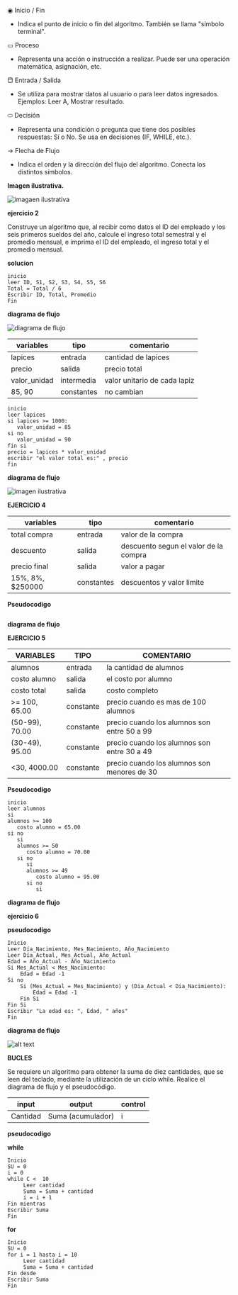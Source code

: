 ◉  Inicio / Fin  
   - Indica el punto de inicio o fin del algoritmo. También se llama "símbolo terminal".

▭  Proceso  
   - Representa una acción o instrucción a realizar. Puede ser una operación matemática, asignación, etc.

⬒  Entrada / Salida  
   - Se utiliza para mostrar datos al usuario o para leer datos ingresados. Ejemplos: Leer A, Mostrar resultado.

⬭  Decisión  
   - Representa una condición o pregunta que tiene dos posibles respuestas: Sí o No. Se usa en decisiones (IF, WHILE, etc.).

→  Flecha de Flujo  
   - Indica el orden y la dirección del flujo del algoritmo. Conecta los distintos símbolos.

**Imagen ilustrativa.**

![imagaen ilustrativa](<Captura de pantalla 2025-07-31 104623-1.png>)

**ejercicio 2**

Construye un algoritmo que, al recibir como datos el ID del empleado y los seis primeros sueldos del año, calcule el ingreso total semestral y el promedio mensual, e imprima el ID del empleado, el ingreso total y el promedio mensual.

**solucion**

```
inicio
leer ID, S1, S2, S3, S4, S5, S6
Total = Total / 6
Escribir ID, Total, Promedio
Fin
```
**diagrama de flujo**

![diagrama de flujo](<diagrama ej 2.drawio.png>)

| variables | tipo | comentario|
|-----------|------|-----------|
| lapices   | entrada|cantidad de lapices|
| precio    | salida|precio total|
| valor_unidad| intermedia |valor unitario de cada lapiz|
| 85, 90    | constantes|no cambian|

```
inicio
leer lapices
si lapices >= 1000:
   valor_unidad = 85
si no
   valor_unidad = 90
fin si
precio = lapices * valor_unidad
escribir "el valor total es:" , precio
fin
```
**diagrama de flujo**

![imagen ilustrativa](<lapices m .drawio.png>)

**EJERCICIO 4**

|variables|tipo|comentario|
|---------|----|----------|
|total compra|entrada|valor de la compra|
|descuento|salida|descuento segun el valor de la compra
|precio final|salida|valor a pagar|
|15%, 8%, $250000|constantes|descuentos y valor limite|


**Pseudocodigo**

```

```

**diagrama de flujo**

**EJERCICIO 5**

|VARIABLES|TIPO|COMENTARIO|
|---------|----|----------|
|alumnos|entrada|la cantidad de alumnos|
|costo alumno|salida|el costo por alumno|
|costo total|salida|costo completo|
|>= 100, 65.00|constante|precio cuando es mas de 100 alumnos|
|(50-99), 70.00|constante|precio cuando los alumnos son entre 50 a 99|
|(30-49), 95.00|constante|precio cuando los alumnos son entre 30 a 49|
|<30, 4000.00|constante|precio cuando los alumnos son menores de 30|

**Pseudocodigo**

```
inicio
leer alumnos
si
alumnos >= 100
   costo alumno = 65.00
si no
   si
   alumnos >= 50
      costo alumno = 70.00
   si no
      si
      alumnos >= 49
         costo alumno = 95.00
      si no
         si

```

**diagrama de flujo**

**ejercicio 6**

**pseudocodigo**
```
Inicio
Leer Día_Nacimiento, Mes_Nacimiento, Año_Nacimiento
Leer Día_Actual, Mes_Actual, Año_Actual
Edad = Año_Actual - Año_Nacimiento
Si Mes_Actual < Mes_Nacimiento:
    Edad = Edad -1
Si no
    Si (Mes_Actual = Mes_Nacimiento) y (Dia_Actual < Dia_Nacimiento):
        Edad = Edad -1 
    Fin Si
Fin Si
Escribir "La edad es: ", Edad, " años"
Fin
```

**diagrama de flujo**

![alt text](<ej 6 df.jpg>)


**BUCLES**

Se requiere un algoritmo para obtener la suma de diez cantidades, que se leen del teclado, mediante la utilización de un ciclo while. Realice el diagrama de flujo y el pseudocódigo.

|input|output|control|
|-----|------|-------|
|Cantidad|Suma (acumulador)|i|

**pseudocodigo**

**while**

```
Inicio
SU = 0
i = 0
while C <  10
     Leer cantidad
     Suma = Suma + cantidad
     i = i + 1
Fin mientras
Escribir Suma
Fin
```

**for**

```
Inicio
SU = 0
for i = 1 hasta i = 10
     Leer cantidad
     Suma = Suma + cantidad
Fin desde
Escribir Suma
Fin